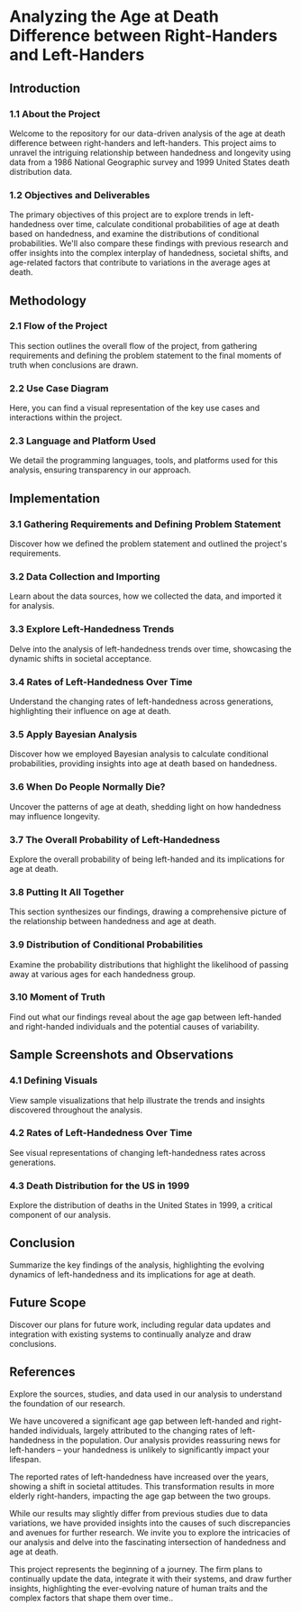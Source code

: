 # Analyzing the Age at Death Difference between Right-Handers and Left-Handers

## Introduction
### 1.1 About the Project
Welcome to the repository for our data-driven analysis of the age at death difference between right-handers and left-handers. This project aims to unravel the intriguing relationship between handedness and longevity using data from a 1986 National Geographic survey and 1999 United States death distribution data.

### 1.2 Objectives and Deliverables
The primary objectives of this project are to explore trends in left-handedness over time, calculate conditional probabilities of age at death based on handedness, and examine the distributions of conditional probabilities. We'll also compare these findings with previous research and offer insights into the complex interplay of handedness, societal shifts, and age-related factors that contribute to variations in the average ages at death.

## Methodology
### 2.1 Flow of the Project
This section outlines the overall flow of the project, from gathering requirements and defining the problem statement to the final moments of truth when conclusions are drawn.

### 2.2 Use Case Diagram
Here, you can find a visual representation of the key use cases and interactions within the project.

### 2.3 Language and Platform Used
We detail the programming languages, tools, and platforms used for this analysis, ensuring transparency in our approach.

## Implementation
### 3.1 Gathering Requirements and Defining Problem Statement
Discover how we defined the problem statement and outlined the project's requirements.

### 3.2 Data Collection and Importing
Learn about the data sources, how we collected the data, and imported it for analysis.

### 3.3 Explore Left-Handedness Trends
Delve into the analysis of left-handedness trends over time, showcasing the dynamic shifts in societal acceptance.

### 3.4 Rates of Left-Handedness Over Time
Understand the changing rates of left-handedness across generations, highlighting their influence on age at death.

### 3.5 Apply Bayesian Analysis
Discover how we employed Bayesian analysis to calculate conditional probabilities, providing insights into age at death based on handedness.

### 3.6 When Do People Normally Die?
Uncover the patterns of age at death, shedding light on how handedness may influence longevity.

### 3.7 The Overall Probability of Left-Handedness
Explore the overall probability of being left-handed and its implications for age at death.

### 3.8 Putting It All Together
This section synthesizes our findings, drawing a comprehensive picture of the relationship between handedness and age at death.

### 3.9 Distribution of Conditional Probabilities
Examine the probability distributions that highlight the likelihood of passing away at various ages for each handedness group.

### 3.10 Moment of Truth
Find out what our findings reveal about the age gap between left-handed and right-handed individuals and the potential causes of variability.

## Sample Screenshots and Observations
### 4.1 Defining Visuals
View sample visualizations that help illustrate the trends and insights discovered throughout the analysis.

### 4.2 Rates of Left-Handedness Over Time
See visual representations of changing left-handedness rates across generations.

### 4.3 Death Distribution for the US in 1999
Explore the distribution of deaths in the United States in 1999, a critical component of our analysis.

## Conclusion
Summarize the key findings of the analysis, highlighting the evolving dynamics of left-handedness and its implications for age at death.

## Future Scope
Discover our plans for future work, including regular data updates and integration with existing systems to continually analyze and draw conclusions.

## References
Explore the sources, studies, and data used in our analysis to understand the foundation of our research.

We have uncovered a significant age gap between left-handed and right-handed individuals, largely attributed to the changing rates of left-handedness in the population. Our analysis provides reassuring news for left-handers – your handedness is unlikely to significantly impact your lifespan.

The reported rates of left-handedness have increased over the years, showing a shift in societal attitudes. This transformation results in more elderly right-handers, impacting the age gap between the two groups.

While our results may slightly differ from previous studies due to data variations, we have provided insights into the causes of such discrepancies and avenues for further research. We invite you to explore the intricacies of our analysis and delve into the fascinating intersection of handedness and age at death.

This project represents the beginning of a journey. The firm plans to continually update the data, integrate it with their systems, and draw further insights, highlighting the ever-evolving nature of human traits and the complex factors that shape them over time..
